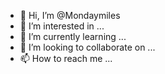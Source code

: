 - 👋 Hi, I’m @Mondaymiles
- 👀 I’m interested in ...
- 🌱 I’m currently learning ...
- 💞️ I’m looking to collaborate on ...
- 📫 How to reach me ...

<!---
Mondaymiles/Mondaymiles is a ✨ special ✨ repository because its `README.md` (this file) appears on your GitHub profile.
You can click the Preview link to take a look at your changes.
--->
